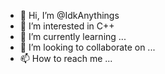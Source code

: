 - 👋 Hi, I’m @IdkAnythings
- 👀 I’m interested in C++ 
- 🌱 I’m currently learning ...
- 💞️ I’m looking to collaborate on ...
- 📫 How to reach me ...

<!---
IdkAnythings/IdkAnythings is a ✨ special ✨ repository because its `README.md` (this file) appears on your GitHub profile.
You can click the Preview link to take a look at your changes.
--->
